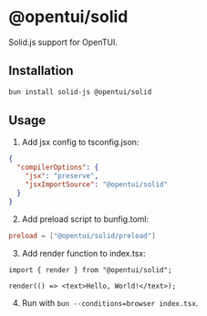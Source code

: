 # @opentui/solid

Solid.js support for OpenTUI.

## Installation

```bash
bun install solid-js @opentui/solid
```

## Usage

1. Add jsx config to tsconfig.json:
```json
{
  "compilerOptions": {
    "jsx": "preserve",
    "jsxImportSource": "@opentui/solid"
  }
}
```

2. Add preload script to bunfig.toml:
```toml
preload = ["@opentui/solid/preload"]
```

3. Add render function to index.tsx:
```tsx
import { render } from "@opentui/solid";

render(() => <text>Hello, World!</text>);
```


4. Run with `bun --conditions=browser index.tsx`.
